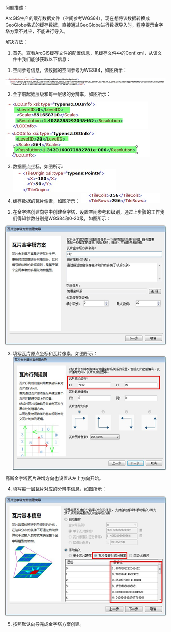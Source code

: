 问题描述：

ArcGIS生产的缓存数据文件（空间参考WGS84），现在想将该数据转换成GeoGlobe格式的缓存数据，直接通过GeoGlobe进行数据导入时，程序提示金字塔方案不对应，不能进行导入。

解决方法：

1.	首先，查看ArcGIS缓存文件的配置信息，见缓存文件中的Conf.xml，从该文件中我们能够获取以下信息：

1)	空间参考信息，该数据的空间参考为WGS84，如图所示：

![](picture/20.png)

2)	金字塔起始层级和每一层级的分辨率，如图所示：

![](picture/21.png)
![](picture/22.png)

3)	数据原点坐标，如图所示:
![](picture/23.png)
4)	缓存数据的瓦片像素，如图所示：
![](picture/24.png)

2.	在金字塔创建向导中创建金字塔，设置空间参考和级别，通过上步骤的工作我们得知参数分别是WGS84和0-20级，如图所示：

![](picture/25.png)

3.	填写瓦片原点坐标和瓦片像素，如图所示：
![](picture/26.png)

高斯金字塔瓦片递增方向也设置从左上方向开始。

4.	填写每一层瓦片对应的分辨率信息，如图所示：

![](picture/27.png)

5.	按照默认向导完成金字塔方案创建。